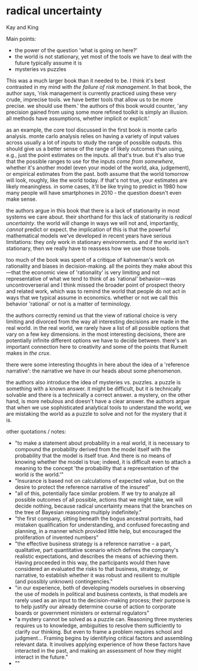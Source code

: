 # radical uncertainty

Kay and King


Main points:

- the power of the question 'what is going on here?'
- the world is not stationary, yet most of the tools we have to deal with the future typically assume it is
- mysteries vs puzzles

This was a much larger book than it needed to be. I think it's best contrasted in my mind with _the failure of risk management_. In that book, the author says, 'risk management is currently practiced using these very crude, imprecise tools. we have better tools that allow us to be more precise. we should use them.' the authors of this book would counter, 'any precision gained from using some more refined toolkit is simply an illusion. all methods have assumptions, whether implicit or explicit.'

as an example, the core tool discussed in the first book is monte carlo analysis. monte carlo analysis relies on having a variety of input values across usually a lot of inputs to study the range of possible outputs. this should give us a better sense of the range of likely outcomes than using, e.g., just the point estimates on the inputs. all that's true. but it's also true that the possible ranges to use for the inputs _come from somewhere_, whether it's another model (even your model of the world, aka, judgement), or empirical estimates from the past. both assume that the world tomorrow will look, roughly, like the world today. if that's not true, your estimates are likely meaningless. in some cases, it'll be like trying to predict in 1980 how many people will have smartphones in 2010 - the question doesn't even make sense.

the authors argue in this book that there is a lack of stationarity in most systems we care about. their shorthand for this lack of stationarity is _radical uncertainty_. the world will change in ways we will not and, importantly, _cannot_ predict or expect. the implication of this is that the powerful mathematical models we've developed in recent years have serious limitations: they only work in stationary environments. and if the world isn't stationary, then we really have to reassess how we use those tools.

too much of the book was spent of a critique of kahneman's work on rationality and biases in decision-making. all the points they make about this—that the economic view of 'rationality' is very limiting and not representative of what we tend to think of as 'rational' behavior—was uncontroverserial and I think missed the broader point of prospect theory and related work, which was to remind the world that people do not act in ways that we typical assume in economics. whether or not we call this behavior 'rational' or not is a matter of terminology.

the authors correctly remind us that the view of rational choice is very limiting and divorced from the way all interesting decisions are made in the real world. in the real world, we rarely have a list of all possible options that vary on a few key dimensions. in the most interesting decisions, there are potentially infinite different options we have to decide between. there's an important connection here to creativity and some of the points that Rumelt makes in _the crux_. 

there were some interesting thoughts in here about the idea of a 'reference narrative': the narrative we have in our heads about some phenomenon. 

the authors also introduce the idea of mysteries vs. puzzles. a puzzle is something with a known answer. it might be difficult, but it is technically solvable and there is a technically a correct answer. a mystery, on the other hand, is more nebulous and doesn't have a clear answer. the authors argue that when we use sophisticated analytical tools to understand the world, we are mistaking the world as a puzzle to solve and not for the mystery that it is.

other quotations / notes:

- "to make a statement about probability in a real world, it is necessary to compound the probability derived from the model itself with the probability that the model is itself true. And there is no means of knowing whether the model is true; indeed, it is difficult even to attach a meaning to the concept 'the probability that a representation of the world _is_ the world.'"
- "Insurance is based not on calculations of expected value, but on the desire to protect the reference narrative of the insured"
- "all of this, potentially face similar problem. If we try to analyze all possible outcomes of all possible, actions that we might take, we will decide nothing, because radical uncertainty means that the branches on the tree of Bayesian reasoning multiply indefinitely."
- "the first company, sitting beneath the bogus ancestral portraits, had mistaken qualification for understanding, and confused forecasting and planning, in a manner which provided little help, but encouraged the proliferation of invented numbers"
- "the effective business strategy is a reference narrative – a part, qualitative, part quantitative scenario which defines the company's realistic expectations, and describes the means of achieving them. Having proceeded in this way, the participants would then have considered an evaluated the risks to that business, strategy, or narrative, to establish whether it was robust and resilient to multiple (and possibly unknown) contingencies."
- "in our experience, both of developing models ourselves in observing the use of models in political and business contexts, is that models are rarely used as an input to the decision-making process; their purpose is to help justify our already determine course of action to corporate boards or government ministers or external regulators"
- "a mystery cannot be solved as a puzzle can. Reasoning three mysteries requires us to knowledge, ambiguities to resolve them sufficiently to clarify our thinking. But even to frame a problem requires school and judgment... Framing begins by identifying critical factors and assembling relevant data. It involves applying experience of how these factors have interacted in the past, and making an assessment of how they might interact in the future."
- ""